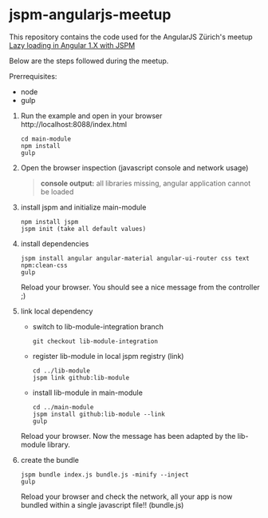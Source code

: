 # jspm-angularjs-meetup

This repository contains the code used for the AngularJS Zürich's meetup [Lazy loading in Angular 1.X with JSPM](http://www.meetup.com/AngularJS-ZRH/events/228787617)

Below are the steps followed during the meetup.

Prerrequisites:
* node
* gulp

1. Run the example and open in your browser http://localhost:8088/index.html    
    
    ```
    cd main-module        
    npm install
    gulp
    ```
    
2. Open the browser inspection (javascript console and network usage)
    
    > **console output:** all libraries missing, angular application cannot be loaded
    
3. install jspm and initialize main-module
    
    ```
    npm install jspm
    jspm init (take all default values)
    ```
    
4. install dependencies
    
    ```
    jspm install angular angular-material angular-ui-router css text npm:clean-css
    gulp
    ```
    
    Reload your browser. You should see a nice message from the controller ;)
5. link local dependency
    * switch to lib-module-integration branch
        ```
        git checkout lib-module-integration
        ```

    * register lib-module in local jspm registry (link)     
        ```
        cd ../lib-module
        jspm link github:lib-module
        ```

    * install lib-module in main-module    
        ```
        cd ../main-module
        jspm install github:lib-module --link
        gulp
        ```
    Reload your browser. Now the message has been adapted by the lib-module library.
6. create the bundle
        
    ```
    jspm bundle index.js bundle.js -minify --inject
    gulp
    ```
        
    Reload your browser and check the network, all your app is now bundled within a single javascript file!! (bundle.js)